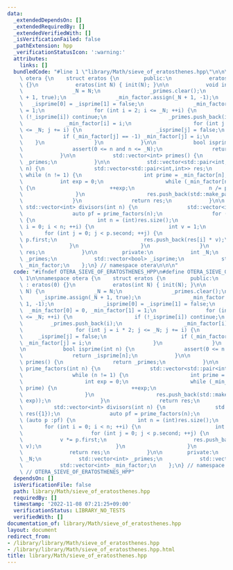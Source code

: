 ```yaml
---
data:
  _extendedDependsOn: []
  _extendedRequiredBy: []
  _extendedVerifiedWith: []
  _isVerificationFailed: false
  _pathExtension: hpp
  _verificationStatusIcon: ':warning:'
  attributes:
    links: []
  bundledCode: "#line 1 \"library/Math/sieve_of_eratosthenes.hpp\"\n\n\n\nnamespace\
    \ otera {\n    struct eratos {\n        public:\n            eratos() : eratos(0)\
    \ {}\n            eratos(int N) { init(N); }\n\n            void init(int N) {\n\
    \                _N = N;\n                _primes.clear();\n                _isprime.assign(_N\
    \ + 1, true);\n                _min_factor.assign(_N + 1, -1);\n             \
    \   _isprime[0] = _isprime[1] = false;\n                _min_factor[0] = 0, _min_factor[1]\
    \ = 1;\n                for (int i = 2; i <= _N; ++i) {\n                    if\
    \ (!_isprime[i]) continue;\n                    _primes.push_back(i);\n      \
    \              _min_factor[i] = i;\n                    for (int j = i * 2; j\
    \ <= _N; j += i) {\n                        _isprime[j] = false;\n           \
    \             if (_min_factor[j] == -1) _min_factor[j] = i;\n                \
    \    }\n                }\n            }\n\n            bool isprime(int n) {\n\
    \                assert(0 <= n and n <= _N);\n                return _isprime[n];\n\
    \            }\n\n            std::vector<int> primes() {\n                return\
    \ _primes;\n            }\n\n            std::vector<std::pair<int,int>> prime_factors(int\
    \ n) {\n                std::vector<std::pair<int,int>> res;\n               \
    \ while (n != 1) {\n                    int prime = _min_factor[n];\n        \
    \            int exp = 0;\n                    while (_min_factor[n] == prime)\
    \ {\n                        ++exp;\n                        n /= prime;\n   \
    \                 }\n                    res.push_back(std::make_pair(prime, exp));\n\
    \                }\n                return res;\n            }\n\n           \
    \ std::vector<int> divisors(int n) {\n                std::vector<int> res({1});\n\
    \                auto pf = prime_factors(n);\n                for (auto p :pf)\
    \ {\n                    int n = (int)res.size();\n                    for (int\
    \ i = 0; i < n; ++i) {\n                        int v = 1;\n                 \
    \       for (int j = 0; j < p.second; ++j) {\n                            v *=\
    \ p.first;\n                            res.push_back(res[i] * v);\n         \
    \               }\n                    }\n                }\n                return\
    \ res;\n            }\n\n        private:\n            int _N;\n            std::vector<int>\
    \ _primes;\n            std::vector<bool> _isprime;\n            std::vector<int>\
    \ _min_factor;\n    };\n} // namespace otera\n\n\n"
  code: "#ifndef OTERA_SIEVE_OF_ERATOSTHENES_HPP\n#define OTERA_SIEVE_OF_ERATOSTHENES_HPP\
    \ 1\n\nnamespace otera {\n    struct eratos {\n        public:\n            eratos()\
    \ : eratos(0) {}\n            eratos(int N) { init(N); }\n\n            void init(int\
    \ N) {\n                _N = N;\n                _primes.clear();\n          \
    \      _isprime.assign(_N + 1, true);\n                _min_factor.assign(_N +\
    \ 1, -1);\n                _isprime[0] = _isprime[1] = false;\n              \
    \  _min_factor[0] = 0, _min_factor[1] = 1;\n                for (int i = 2; i\
    \ <= _N; ++i) {\n                    if (!_isprime[i]) continue;\n           \
    \         _primes.push_back(i);\n                    _min_factor[i] = i;\n   \
    \                 for (int j = i * 2; j <= _N; j += i) {\n                   \
    \     _isprime[j] = false;\n                        if (_min_factor[j] == -1)\
    \ _min_factor[j] = i;\n                    }\n                }\n            }\n\
    \n            bool isprime(int n) {\n                assert(0 <= n and n <= _N);\n\
    \                return _isprime[n];\n            }\n\n            std::vector<int>\
    \ primes() {\n                return _primes;\n            }\n\n            std::vector<std::pair<int,int>>\
    \ prime_factors(int n) {\n                std::vector<std::pair<int,int>> res;\n\
    \                while (n != 1) {\n                    int prime = _min_factor[n];\n\
    \                    int exp = 0;\n                    while (_min_factor[n] ==\
    \ prime) {\n                        ++exp;\n                        n /= prime;\n\
    \                    }\n                    res.push_back(std::make_pair(prime,\
    \ exp));\n                }\n                return res;\n            }\n\n  \
    \          std::vector<int> divisors(int n) {\n                std::vector<int>\
    \ res({1});\n                auto pf = prime_factors(n);\n                for\
    \ (auto p :pf) {\n                    int n = (int)res.size();\n             \
    \       for (int i = 0; i < n; ++i) {\n                        int v = 1;\n  \
    \                      for (int j = 0; j < p.second; ++j) {\n                \
    \            v *= p.first;\n                            res.push_back(res[i] *\
    \ v);\n                        }\n                    }\n                }\n \
    \               return res;\n            }\n\n        private:\n            int\
    \ _N;\n            std::vector<int> _primes;\n            std::vector<bool> _isprime;\n\
    \            std::vector<int> _min_factor;\n    };\n} // namespace otera\n\n#endif\
    \ // OTERA_SIEVE_OF_ERATOSTHENES_HPP"
  dependsOn: []
  isVerificationFile: false
  path: library/Math/sieve_of_eratosthenes.hpp
  requiredBy: []
  timestamp: '2022-11-08 07:21:25+09:00'
  verificationStatus: LIBRARY_NO_TESTS
  verifiedWith: []
documentation_of: library/Math/sieve_of_eratosthenes.hpp
layout: document
redirect_from:
- /library/library/Math/sieve_of_eratosthenes.hpp
- /library/library/Math/sieve_of_eratosthenes.hpp.html
title: library/Math/sieve_of_eratosthenes.hpp
---
```

